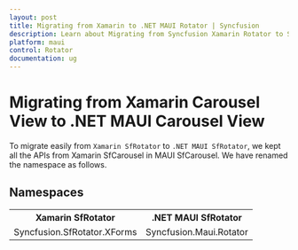 ```yaml
---
layout: post
title: Migrating from Xamarin to .NET MAUI Rotator | Syncfusion 
description: Learn about Migrating from Syncfusion Xamarin Rotator to Syncfusion .NET MAUI Rotator control and more.
platform: maui
control: Rotator
documentation: ug
---  
```


# Migrating from Xamarin Carousel View to .NET MAUI Carousel View 

To migrate easily from `Xamarin SfRotator` to `.NET MAUI SfRotator`, we kept all the APIs from Xamarin SfCarousel in MAUI SfCarousel. We have renamed the namespace as follows.

## Namespaces 

<table>
<tr>
<th>Xamarin SfRotator</th>
<th>.NET MAUI SfRotator</th></tr>
<tr>
<td>Syncfusion.SfRotator.XForms</td>
<td>Syncfusion.Maui.Rotator</td></tr>
</table>